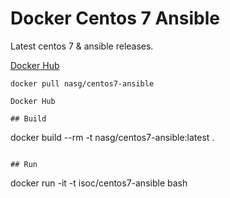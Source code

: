 # Docker Centos 7 Ansible

Latest centos 7 & ansible releases.

[Docker Hub](https://hub.docker.com/r/nasg/centos7-ansible/)

```
docker pull nasg/centos7-ansible
```

```
Docker Hub

## Build
```
docker build --rm -t nasg/centos7-ansible:latest .
```

## Run
```
docker run -it -t isoc/centos7-ansible bash
```
